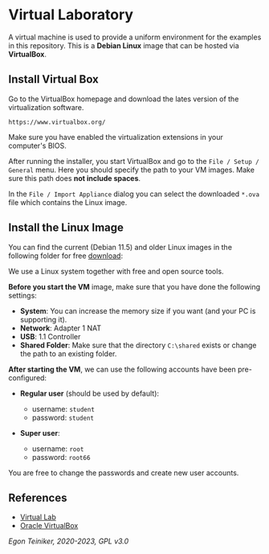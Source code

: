 # Virtual Laboratory

A virtual machine is used to provide a uniform environment for the examples in this repository. 
This is a **Debian Linux** image that can be hosted via **VirtualBox**.

## Install Virtual Box

Go to the VirtualBox homepage and download the lates version of the virtualization software.

`https://www.virtualbox.org/`

Make sure you have enabled the virtualization extensions in your computer's BIOS.

After running the installer, you start VirtualBox and go to the `File / Setup / General` menu.
Here you should specify the path to your VM images. Make sure this path does **not include spaces**.

In the `File / Import Appliance` dialog you can select the downloaded `*.ova` file which contains the
Linux image.


## Install the Linux Image

You can find the current (Debian 11.5) and older Linux images in the following folder for 
free [download](https://drive.google.com/drive/folders/1AzsF4Mvh1HJ8k6OW5W5hQ5CF0HdqA51l):

We use a Linux system together with free and open source tools.

**Before you start the VM** image, make sure that you have done the following settings:
* **System**: You can increase the memory size if you want (and your PC is supporting it).
* **Network**: Adapter 1 NAT
* **USB**: 1.1 Controller 
* **Shared Folder**: Make sure that the directory `C:\shared` exists or change the path to an existing folder.


**After starting the VM**, we can use the following accounts have been pre-configured:

* **Regular user** (should be used by default): 
    * username: `student` 
    * password: `student`

* **Super user**: 
    * username: `root`
    * password: `root66`

You are free to change the passwords and create new user accounts.

## References
* [Virtual Lab](https://drive.google.com/drive/folders/1AzsF4Mvh1HJ8k6OW5W5hQ5CF0HdqA51l)
* [Oracle VirtualBox](https://www.virtualbox.org/)


*Egon Teiniker, 2020-2023, GPL v3.0*
